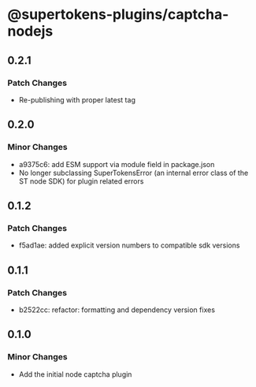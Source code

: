 # @supertokens-plugins/captcha-nodejs

## 0.2.1

### Patch Changes

- Re-publishing with proper latest tag

## 0.2.0

### Minor Changes

- a9375c6: add ESM support via module field in package.json
- No longer subclassing SuperTokensError (an internal error class of the ST node SDK) for plugin related errors

## 0.1.2

### Patch Changes

- f5ad1ae: added explicit version numbers to compatible sdk versions

## 0.1.1

### Patch Changes

- b2522cc: refactor: formatting and dependency version fixes

## 0.1.0

### Minor Changes

- Add the initial node captcha plugin
